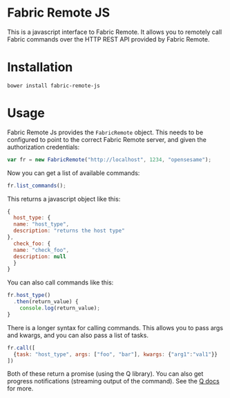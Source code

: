 # Fabric Remote JS

This is a javascript interface to Fabric Remote.  It allows you to remotely call
Fabric commands over the HTTP REST API provided by Fabric Remote.

# Installation

```
bower install fabric-remote-js
```

# Usage

Fabric Remote Js provides the `FabricRemote` object.  This needs to be configured to point to the correct Fabric Remote server, and given the authorization credentials:

```javascript
var fr = new FabricRemote("http://localhost", 1234, "opensesame");
```

Now you can get a list of available commands:

```javascript
fr.list_commands();
```

This returns a javascript object like this:

```javascript
{
  host_type: {
  name: "host_type",
  description: "returns the host type"
},
  check_foo: {
  name: "check_foo",
  description: null
  }
}
```

You can also call commands like this:

```javascript
fr.host_type()
  .then(return_value) {
    console.log(return_value);
}
```

There is a longer syntax for calling commands.  This allows you to pass args and kwargs, and you can also pass a list of tasks.

```javascript
fr.call([
  {task: "host_type", args: ["foo", "bar"], kwargs: {"arg1":"val1"}}
])
```

Both of these return a promise (using the Q library).  You can also get progress notifications (streaming output of the command).  See the [Q docs](https://github.com/kriskowal/q#progress-notification) for more.
